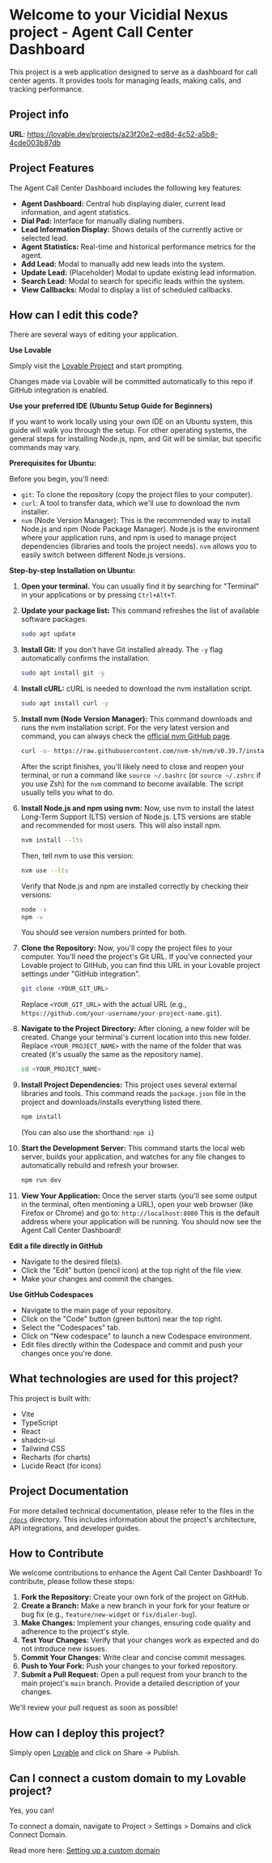
# Welcome to your Vicidial Nexus project - Agent Call Center Dashboard

This project is a web application designed to serve as a dashboard for call center agents. It provides tools for managing leads, making calls, and tracking performance.

## Project info

**URL**: https://lovable.dev/projects/a23f20e2-ed8d-4c52-a5b8-4cde003b87db

## Project Features

The Agent Call Center Dashboard includes the following key features:

*   **Agent Dashboard:** Central hub displaying dialer, current lead information, and agent statistics.
*   **Dial Pad:** Interface for manually dialing numbers.
*   **Lead Information Display:** Shows details of the currently active or selected lead.
*   **Agent Statistics:** Real-time and historical performance metrics for the agent.
*   **Add Lead:** Modal to manually add new leads into the system.
*   **Update Lead:** (Placeholder) Modal to update existing lead information.
*   **Search Lead:** Modal to search for specific leads within the system.
*   **View Callbacks:** Modal to display a list of scheduled callbacks.

## How can I edit this code?

There are several ways of editing your application.

**Use Lovable**

Simply visit the [Lovable Project](https://lovable.dev/projects/a23f20e2-ed8d-4c52-a5b8-4cde003b87db) and start prompting.

Changes made via Lovable will be committed automatically to this repo if GitHub integration is enabled.

**Use your preferred IDE (Ubuntu Setup Guide for Beginners)**

If you want to work locally using your own IDE on an Ubuntu system, this guide will walk you through the setup. For other operating systems, the general steps for installing Node.js, npm, and Git will be similar, but specific commands may vary.

**Prerequisites for Ubuntu:**

Before you begin, you'll need:
*   `git`: To clone the repository (copy the project files to your computer).
*   `curl`: A tool to transfer data, which we'll use to download the nvm installer.
*   `nvm` (Node Version Manager): This is the recommended way to install Node.js and npm (Node Package Manager). Node.js is the environment where your application runs, and npm is used to manage project dependencies (libraries and tools the project needs). `nvm` allows you to easily switch between different Node.js versions.

**Step-by-step Installation on Ubuntu:**

1.  **Open your terminal.**
    You can usually find it by searching for "Terminal" in your applications or by pressing `Ctrl+Alt+T`.

2.  **Update your package list:**
    This command refreshes the list of available software packages.
    ```sh
    sudo apt update
    ```

3.  **Install Git:**
    If you don't have Git installed already. The `-y` flag automatically confirms the installation.
    ```sh
    sudo apt install git -y
    ```

4.  **Install cURL:**
    cURL is needed to download the nvm installation script.
    ```sh
    sudo apt install curl -y
    ```

5.  **Install nvm (Node Version Manager):**
    This command downloads and runs the nvm installation script. For the very latest version and command, you can always check the [official nvm GitHub page](https://github.com/nvm-sh/nvm#installing-and-updating).
    ```sh
    curl -o- https://raw.githubusercontent.com/nvm-sh/nvm/v0.39.7/install.sh | bash
    ```
    After the script finishes, you'll likely need to close and reopen your terminal, or run a command like `source ~/.bashrc` (or `source ~/.zshrc` if you use Zsh) for the `nvm` command to become available. The script usually tells you what to do.

6.  **Install Node.js and npm using nvm:**
    Now, use nvm to install the latest Long-Term Support (LTS) version of Node.js. LTS versions are stable and recommended for most users. This will also install npm.
    ```sh
    nvm install --lts
    ```
    Then, tell nvm to use this version:
    ```sh
    nvm use --lts
    ```
    Verify that Node.js and npm are installed correctly by checking their versions:
    ```sh
    node -v
    npm -v
    ```
    You should see version numbers printed for both.

7.  **Clone the Repository:**
    Now, you'll copy the project files to your computer. You'll need the project's Git URL. If you've connected your Lovable project to GitHub, you can find this URL in your Lovable project settings under "GitHub integration".
    ```sh
    git clone <YOUR_GIT_URL>
    ```
    Replace `<YOUR_GIT_URL>` with the actual URL (e.g., `https://github.com/your-username/your-project-name.git`).

8.  **Navigate to the Project Directory:**
    After cloning, a new folder will be created. Change your terminal's current location into this new folder.
    Replace `<YOUR_PROJECT_NAME>` with the name of the folder that was created (it's usually the same as the repository name).
    ```sh
    cd <YOUR_PROJECT_NAME>
    ```

9.  **Install Project Dependencies:**
    This project uses several external libraries and tools. This command reads the `package.json` file in the project and downloads/installs everything listed there.
    ```sh
    npm install
    ```
    (You can also use the shorthand: `npm i`)

10. **Start the Development Server:**
    This command starts the local web server, builds your application, and watches for any file changes to automatically rebuild and refresh your browser.
    ```sh
    npm run dev
    ```

11. **View Your Application:**
    Once the server starts (you'll see some output in the terminal, often mentioning a URL), open your web browser (like Firefox or Chrome) and go to:
    `http://localhost:8080`
    This is the default address where your application will be running. You should now see the Agent Call Center Dashboard!

**Edit a file directly in GitHub**

- Navigate to the desired file(s).
- Click the "Edit" button (pencil icon) at the top right of the file view.
- Make your changes and commit the changes.

**Use GitHub Codespaces**

- Navigate to the main page of your repository.
- Click on the "Code" button (green button) near the top right.
- Select the "Codespaces" tab.
- Click on "New codespace" to launch a new Codespace environment.
- Edit files directly within the Codespace and commit and push your changes once you're done.

## What technologies are used for this project?

This project is built with:

- Vite
- TypeScript
- React
- shadcn-ui
- Tailwind CSS
- Recharts (for charts)
- Lucide React (for icons)

## Project Documentation

For more detailed technical documentation, please refer to the files in the [`/docs`](./docs) directory. This includes information about the project's architecture, API integrations, and developer guides.

## How to Contribute

We welcome contributions to enhance the Agent Call Center Dashboard! To contribute, please follow these steps:

1.  **Fork the Repository:** Create your own fork of the project on GitHub.
2.  **Create a Branch:** Make a new branch in your fork for your feature or bug fix (e.g., `feature/new-widget` or `fix/dialer-bug`).
3.  **Make Changes:** Implement your changes, ensuring code quality and adherence to the project's style.
4.  **Test Your Changes:** Verify that your changes work as expected and do not introduce new issues.
5.  **Commit Your Changes:** Write clear and concise commit messages.
6.  **Push to Your Fork:** Push your changes to your forked repository.
7.  **Submit a Pull Request:** Open a pull request from your branch to the main project's `main` branch. Provide a detailed description of your changes.

We'll review your pull request as soon as possible!

## How can I deploy this project?

Simply open [Lovable](https://lovable.dev/projects/a23f20e2-ed8d-4c52-a5b8-4cde003b87db) and click on Share -> Publish.

## Can I connect a custom domain to my Lovable project?

Yes, you can!

To connect a domain, navigate to Project > Settings > Domains and click Connect Domain.

Read more here: [Setting up a custom domain](https://docs.lovable.dev/tips-tricks/custom-domain#step-by-step-guide)

